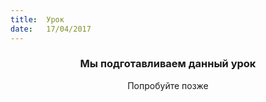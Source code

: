 ```yaml
---
title:  Урок
date:   17/04/2017
---
```


### <center>Мы подготавливаем данный урок</center>
<center>Попробуйте позже</center>
